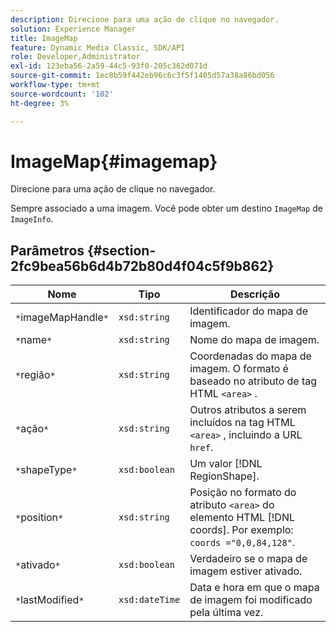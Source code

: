 ```yaml
---
description: Direcione para uma ação de clique no navegador.
solution: Experience Manager
title: ImageMap
feature: Dynamic Media Classic, SDK/API
role: Developer,Administrator
exl-id: 123eba56-2a59-44c5-93f0-205c362d071d
source-git-commit: 1ec8b59f442eb96c6c3f5f1405d57a38a86bd056
workflow-type: tm+mt
source-wordcount: '102'
ht-degree: 3%

---
```


# ImageMap{#imagemap}

Direcione para uma ação de clique no navegador.

Sempre associado a uma imagem. Você pode obter um destino `ImageMap` de `ImageInfo`.

## Parâmetros {#section-2fc9bea56b6d4b72b80d4f04c5f9b862}

| Nome | Tipo | Descrição |
|---|---|---|
| `*`imageMapHandle`*` | `xsd:string` | Identificador do mapa de imagem. |
| `*`name`*` | `xsd:string` | Nome do mapa de imagem. |
| `*`região`*` | `xsd:string` | Coordenadas do mapa de imagem. O formato é baseado no atributo de tag HTML `<area>` . |
| `*`ação`*` | `xsd:string` | Outros atributos a serem incluídos na tag HTML `<area>` , incluindo a URL `href`. |
| `*`shapeType`*` | `xsd:boolean` | Um valor [!DNL RegionShape]. |
| `*`position`*` | `xsd:string` | Posição no formato do atributo `<area>` do elemento HTML [!DNL coords]. Por exemplo: `coords ="0,0,84,128"`. |
| `*`ativado`*` | `xsd:boolean` | Verdadeiro se o mapa de imagem estiver ativado. |
| `*`lastModified`*` | `xsd:dateTime` | Data e hora em que o mapa de imagem foi modificado pela última vez. |

